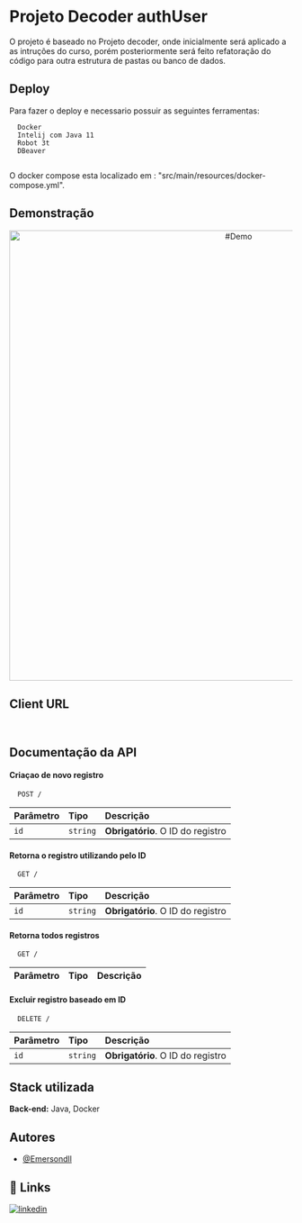 
# Projeto Decoder authUser

O projeto é baseado no Projeto decoder, onde inicialmente será aplicado a as intruções do curso, porém posteriormente será feito refatoração do código para outra estrutura de pastas ou banco de dados.



## Deploy

Para fazer o deploy e necessario possuir  as seguintes ferramentas:

```
  Docker
  Intelij com Java 11
  Robot 3t
  DBeaver
  
```
O docker compose esta localizado em : "src/main/resources/docker-compose.yml".






## Demonstração

<p align="center">
  <img title="#Demo" src="src/main/resources/gif/Demo.gif" width="800px">
</p>



## Client URL


```


```


## Documentação da API

#### Criaçao de novo registro

```http
  POST /
```

| Parâmetro         | Tipo          | Descrição                           |
| :----------       | :---------    | :---------------------------------- |
| `id`      | `string`   | **Obrigatório**. O ID do registro |


#### Retorna o registro utilizando pelo ID

```http
  GET /
```

| Parâmetro | Tipo       | Descrição                         |
|:----------| :--------- |:----------------------------------|
| `id`      | `string`   | **Obrigatório**. O ID do registro |


#### Retorna todos registros 

```http
  GET /
```

| Parâmetro   | Tipo       | Descrição                                   |
| :---------- | :--------- | :------------------------------------------ |



#### Excluir registro baseado em ID

```http
  DELETE /
```

| Parâmetro | Tipo       | Descrição                          |
|:----------| :--------- | :--------------------------------- |
| `id`      | `string`   | **Obrigatório**. O ID do registro |



## Stack utilizada

**Back-end:** Java, Docker


## Autores

- [@Emersondll](https://emersondll.github.io)


## 🔗 Links
[![linkedin](https://img.shields.io/badge/linkedin-0A66C2?style=for-the-badge&logo=linkedin&logoColor=white)](https://www.linkedin.com/in/stackdeveloper/)


